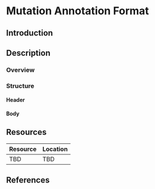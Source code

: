 # Mutation Annotation Format #
## Introduction ##
## Description ##
### Overview ###
### Structure ###
#### Header ####
#### Body ####
## Resources ##
| Resource | Location |
| --- | --- |
| TBD | TBD | 
## References ##